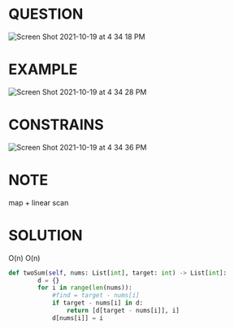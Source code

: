 # QUESTION 
![Screen Shot 2021-10-19 at 4 34 18 PM](https://user-images.githubusercontent.com/64442606/137986334-bbea9ea2-5800-41ae-9a24-2766a6faabf7.png)

# EXAMPLE
![Screen Shot 2021-10-19 at 4 34 28 PM](https://user-images.githubusercontent.com/64442606/137986351-578ca711-fc9e-4bb7-80da-e8ec1c44ba0d.png)

# CONSTRAINS
![Screen Shot 2021-10-19 at 4 34 36 PM](https://user-images.githubusercontent.com/64442606/137986373-6ca0b78d-5393-4a52-ba54-616c8913d59d.png)

# NOTE
map + linear scan 
# SOLUTION 
O(n) O(n)
```python 
def twoSum(self, nums: List[int], target: int) -> List[int]:
        d = {}
        for i in range(len(nums)):
            #find = target - nums[i]
            if target - nums[i] in d:
                return [d[target - nums[i]], i]
            d[nums[i]] = i
```
